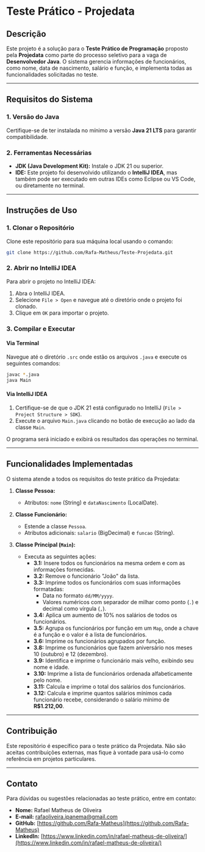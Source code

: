 # **Teste Prático - Projedata**

## **Descrição**
Este projeto é a solução para o **Teste Prático de Programação** proposto pela **Projedata** como parte do processo seletivo para a vaga de **Desenvolvedor Java**. O sistema gerencia informações de funcionários, como nome, data de nascimento, salário e função, e implementa todas as funcionalidades solicitadas no teste.

---

## **Requisitos do Sistema**

### **1. Versão do Java**
Certifique-se de ter instalada no mínimo a versão **Java 21 LTS** para garantir compatibilidade.

### **2. Ferramentas Necessárias**
- **JDK (Java Development Kit):** Instale o JDK 21 ou superior.
- **IDE:** Este projeto foi desenvolvido utilizando o **IntelliJ IDEA**, mas também pode ser executado em outras IDEs como Eclipse ou VS Code, ou diretamente no terminal.

---

## **Instruções de Uso**

### **1. Clonar o Repositório**
Clone este repositório para sua máquina local usando o comando:
```bash
git clone https://github.com/Rafa-Matheus/Teste-Projedata.git
```

### **2. Abrir no IntelliJ IDEA**
Para abrir o projeto no IntelliJ IDEA:
1. Abra o IntelliJ IDEA.
2. Selecione `File > Open` e navegue até o diretório onde o projeto foi clonado.
3. Clique em `OK` para importar o projeto.

### **3. Compilar e Executar**

#### **Via Terminal**
Navegue até o diretório `.src` onde estão os arquivos `.java` e execute os seguintes comandos:
```bash
javac *.java
java Main
```

#### **Via IntelliJ IDEA**
1. Certifique-se de que o JDK 21 está configurado no IntelliJ (`File > Project Structure > SDK`).
2. Execute o arquivo `Main.java` clicando no botão de execução ao lado da classe `Main`.

O programa será iniciado e exibirá os resultados das operações no terminal.

---

## **Funcionalidades Implementadas**
O sistema atende a todos os requisitos do teste prático da Projedata:

1. **Classe Pessoa:**
    - Atributos: `nome` (String) e `dataNascimento` (LocalDate).

2. **Classe Funcionário:**
    - Estende a classe `Pessoa`.
    - Atributos adicionais: `salario` (BigDecimal) e `funcao` (String).

3. **Classe Principal (`Main`):**
    - Executa as seguintes ações:
        - **3.1:** Insere todos os funcionários na mesma ordem e com as informações fornecidas.
        - **3.2:** Remove o funcionário "João" da lista.
        - **3.3:** Imprime todos os funcionários com suas informações formatadas:
            - Data no formato `dd/MM/yyyy`.
            - Valores numéricos com separador de milhar como ponto (`.`) e decimal como vírgula (`,`).
        - **3.4:** Aplica um aumento de 10% nos salários de todos os funcionários.
        - **3.5:** Agrupa os funcionários por função em um `Map`, onde a chave é a função e o valor é a lista de funcionários.
        - **3.6:** Imprime os funcionários agrupados por função.
        - **3.8:** Imprime os funcionários que fazem aniversário nos meses 10 (outubro) e 12 (dezembro).
        - **3.9:** Identifica e imprime o funcionário mais velho, exibindo seu nome e idade.
        - **3.10:** Imprime a lista de funcionários ordenada alfabeticamente pelo nome.
        - **3.11:** Calcula e imprime o total dos salários dos funcionários.
        - **3.12:** Calcula e imprime quantos salários mínimos cada funcionário recebe, considerando o salário mínimo de **R$1.212,00**.


---

## **Contribuição**
Este repositório é específico para o teste prático da Projedata. Não são aceitas contribuições externas, mas fique à vontade para usá-lo como referência em projetos particulares.


---

## **Contato**
Para dúvidas ou sugestões relacionadas ao teste prático, entre em contato:
- **Nome:** Rafael Matheus de Oliveira
- **E-mail:** rafaoliveira.ipanema@gmail.com
- **GitHub:** [https://github.com/Rafa-Matheus](https://github.com/Rafa-Matheus)
- **LinkedIn:** [https://www.linkedin.com/in/rafael-matheus-de-oliveira/](https://www.linkedin.com/in/rafael-matheus-de-oliveira/)

